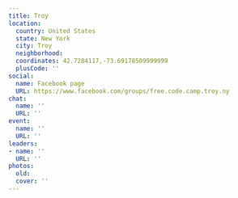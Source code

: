 ```yaml
---
title: Troy
location:
  country: United States
  state: New York
  city: Troy
  neighborhood: 
  coordinates: 42.7284117,-73.69178509999999
  plusCode: ''
social:
  name: Facebook page
  URL: https://www.facebook.com/groups/free.code.camp.troy.ny
chat:
  name: ''
  URL: ''
event:
  name: ''
  URL: ''
leaders:
- name: ''
  URL: ''
photos:
  old: 
  cover: ''
---
```

